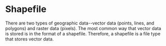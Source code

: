 
# Shapefile 

There are two types of geographic data--vector data (points, lines, and polygons) and raster data (pixels). The most common way that vector data is stored is in the format of a shapefile. Therefore, a shapefile is a file type that stores vector data.
